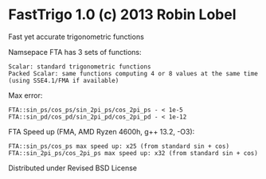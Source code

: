 FastTrigo 1.0 (c) 2013 Robin Lobel
=========
Fast yet accurate trigonometric functions

Namsepace FTA has 3 sets of functions:

    Scalar: standard trigonometric functions
    Packed Scalar: same functions computing 4 or 8 values at the same time (using SSE4.1/FMA if available)
  

Max error:

    FTA::sin_ps/cos_ps/sin_2pi_ps/cos_2pi_ps - < 1e-5
    FTA::sin_pd/cos_pd/sin_2pi_pd/cos_2pi_pd - < 1e-12

FTA Speed up (FMA, AMD Ryzen 4600h, g++ 13.2, -O3):

    FTA::sin_ps/cos_ps max speed up: x25 (from standard sin + cos)
    FTA::sin_2pi_ps/cos_2pi_ps max speed up: x32 (from standard sin + cos)

Distributed under Revised BSD License
